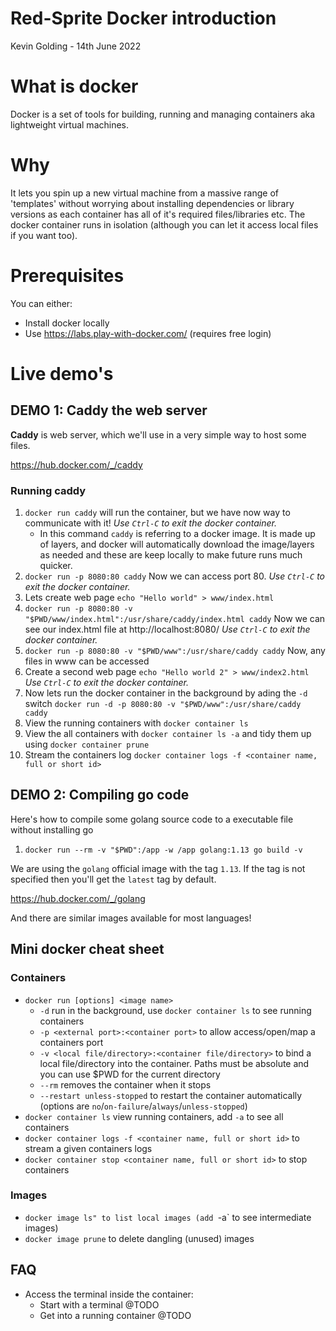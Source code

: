 # Red-Sprite Docker introduction
Kevin Golding - 14th June 2022

# What is docker

Docker is a set of tools for building, running and managing containers aka lightweight virtual machines.

# Why

It lets you spin up a new virtual machine from a massive range of 'templates' without worrying about installing dependencies or library versions as each container has all of it's required files/libraries etc. The docker container runs in isolation (although you can let it access local files if you want too).

# Prerequisites

You can either:

 * Install docker locally
 * Use https://labs.play-with-docker.com/ (requires free login)

# Live demo's

## DEMO 1: Caddy the web server

**Caddy** is web server, which we'll use in a very simple way to host some files.

https://hub.docker.com/_/caddy

### Running caddy

1. `docker run caddy` will run the container, but we have now way to communicate with it! _Use `Ctrl-C` to exit the docker container._
    * In this command `caddy` is referring to a docker image. It is made up of layers, and docker will automatically download the image/layers as needed and these are keep locally to make future runs much quicker.
1. `docker run -p 8080:80 caddy` Now we can access port 80. _Use `Ctrl-C` to exit the docker container._
1. Lets create web page `echo "Hello world" > www/index.html`
1. `docker run -p 8080:80 -v "$PWD/www/index.html":/usr/share/caddy/index.html caddy` Now we can see our index.html file at http://localhost:8080/ _Use `Ctrl-C` to exit the docker container._
1. `docker run -p 8080:80 -v "$PWD/www":/usr/share/caddy caddy` Now, any files in www can be accessed
1. Create a second web page `echo "Hello world 2" > www/index2.html` _Use `Ctrl-C` to exit the docker container._
1. Now lets run the docker container in the background by ading the `-d` switch `docker run -d -p 8080:80 -v "$PWD/www":/usr/share/caddy caddy`
1. View the running containers with `docker container ls`
1. View the all containers with `docker container ls -a` and tidy them up using `docker container prune`
1. Stream the containers log `docker container logs -f <container name, full or short id>`

## DEMO 2: Compiling go code

Here's how to compile some golang source code to a executable file without installing go

1. `docker run --rm -v "$PWD":/app -w /app golang:1.13 go build -v`

We are using the `golang` official image with the tag `1.13`. If the tag is not specified then you'll get the `latest` tag by default.

https://hub.docker.com/_/golang

And there are similar images available for most languages!

## Mini docker cheat sheet

### Containers
* `docker run [options] <image name>`
  * `-d` run in the background, use `docker container ls` to see running containers
  * `-p <external port>:<container port>` to allow access/open/map a containers port
  * `-v <local file/directory>:<container file/directory>` to bind a local file/directory into the container. Paths must be absolute and you can use $PWD for the current directory
  * `--rm` removes the container when it stops
  * `--restart unless-stopped` to restart the container automatically (options are `no`/`on-failure`/`always`/`unless-stopped`)
* `docker container ls` view running containers, add `-a` to see all containers
* `docker container logs -f <container name, full or short id>` to stream a given containers logs
* `docker container stop <container name, full or short id>` to stop containers

### Images
* `docker image ls" to list local images (add `-a` to see intermediate images)
* `docker image prune` to delete dangling (unused) images

## FAQ

* Access the terminal inside the container:
  * Start with a terminal @TODO
  * Get into a running container @TODO

  
